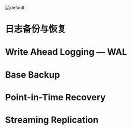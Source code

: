 ![default](https://user-images.githubusercontent.com/5803001/45228854-de88b400-b2f6-11e8-9ab0-d393ed19f21f.png)

# 日志备份与恢复

# Write Ahead Logging — WAL

# Base Backup

# Point-in-Time Recovery

# Streaming Replication
